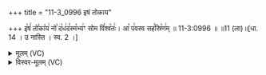 +++
title = "11-3_0996 इषं तोकाय"

+++
इ꣡षं꣢ तो꣣का꣡य꣢ नो꣣ द꣡ध꣢द꣣स्म꣡भ्य꣢ꣳ सोम वि꣣श्व꣡तः꣢। आ꣡ प꣢वस्व सह꣣स्रि꣡ण꣢म् ॥ 11-3:0996 ॥ ॥11 (ला)॥[धा. 14 । उ नास्ति । स्व. 2 ।]

<details><summary>मूलम् (VC)</summary>

इ꣡षं꣢ तो꣣का꣡य꣢ नो꣣ द꣡ध꣢द꣣स्म꣡भ्य꣢ꣳ सोम वि꣣श्व꣡तः꣢ । आ꣡ प꣢वस्व सह꣣स्रि꣡ण꣢म् ॥९९६॥
</details>

<details><summary>विस्वर-मूलम् (VC)</summary>

इषं तोकाय नो दधदस्मभ्यꣳ सोम विश्वतः । आ पवस्व सहस्रिणम् ॥९९६॥
</details>